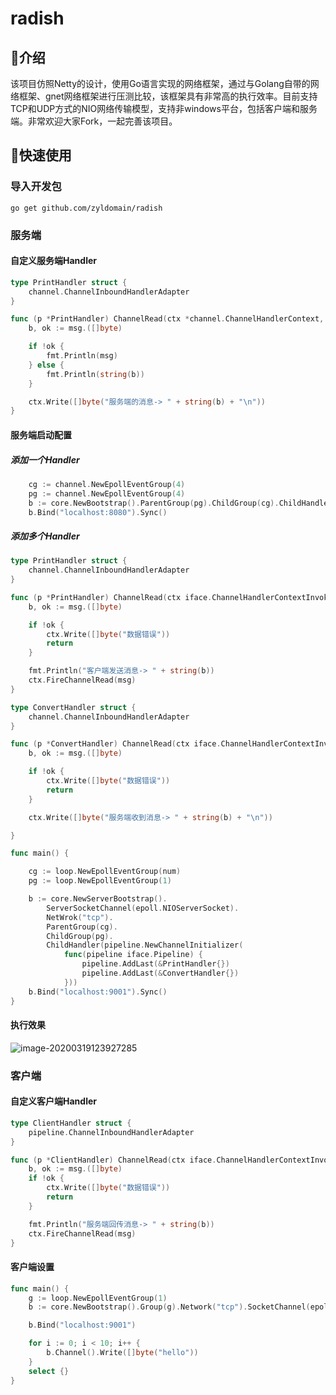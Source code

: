 # radish

## 📖介绍

该项目仿照Netty的设计，使用Go语言实现的网络框架，通过与Golang自带的网络框架、gnet网络框架进行压测比较，该框架具有非常高的执行效率。目前支持TCP和UDP方式的NIO网络传输模型，支持非windows平台，包括客户端和服务端。非常欢迎大家Fork，一起完善该项目。

## 🎉快速使用

### 导入开发包

```shell
go get github.com/zyldomain/radish
```

### 服务端

#### 自定义服务端Handler

```go
type PrintHandler struct {
	channel.ChannelInboundHandlerAdapter
}

func (p *PrintHandler) ChannelRead(ctx *channel.ChannelHandlerContext, msg interface{}) {
	b, ok := msg.([]byte)

	if !ok {
		fmt.Println(msg)
	} else {
		fmt.Println(string(b))
	}

	ctx.Write([]byte("服务端的消息-> " + string(b) + "\n"))
}
```



#### 服务端启动配置

##### 添加一个Handler

```go
	cg := channel.NewEpollEventGroup(4)
	pg := channel.NewEpollEventGroup(4)
	b := core.NewBootstrap().ParentGroup(pg).ChildGroup(cg).ChildHandler(&PrintHandler{})
	b.Bind("localhost:8080").Sync()
```

##### 添加多个Handler

```go
type PrintHandler struct {
	channel.ChannelInboundHandlerAdapter
}

func (p *PrintHandler) ChannelRead(ctx iface.ChannelHandlerContextInvoker, msg interface{}) {
	b, ok := msg.([]byte)

	if !ok {
		ctx.Write([]byte("数据错误"))
		return
	}

	fmt.Println("客户端发送消息-> " + string(b))
	ctx.FireChannelRead(msg)
}

type ConvertHandler struct {
	channel.ChannelInboundHandlerAdapter
}

func (p *ConvertHandler) ChannelRead(ctx iface.ChannelHandlerContextInvoker, msg interface{}) {
	b, ok := msg.([]byte)

	if !ok {
		ctx.Write([]byte("数据错误"))
		return
	}

	ctx.Write([]byte("服务端收到消息-> " + string(b) + "\n"))

}

func main() {

	cg := loop.NewEpollEventGroup(num)
	pg := loop.NewEpollEventGroup(1)

	b := core.NewServerBootstrap().
		ServerSocketChannel(epoll.NIOServerSocket).
		NetWrok("tcp").
		ParentGroup(cg).
		ChildGroup(pg).
		ChildHandler(pipeline.NewChannelInitializer(
			func(pipeline iface.Pipeline) {
				pipeline.AddLast(&PrintHandler{})
				pipeline.AddLast(&ConvertHandler{})
			}))
	b.Bind("localhost:9001").Sync()
}

```



#### 执行效果

![image-20200319123927285](https://github.com/zyldomain/radish/blob/master/image-20200319123927285.png)



### 客户端

#### 自定义客户端Handler

```go
type ClientHandler struct {
	pipeline.ChannelInboundHandlerAdapter
}

func (p *ClientHandler) ChannelRead(ctx iface.ChannelHandlerContextInvoker, msg interface{}) {
	b, ok := msg.([]byte)
	if !ok {
		ctx.Write([]byte("数据错误"))
		return
	}

	fmt.Println("服务端回传消息-> " + string(b))
	ctx.FireChannelRead(msg)
}
```

#### 客户端设置

```go
func main() {
	g := loop.NewEpollEventGroup(1)
	b := core.NewBootstrap().Group(g).Network("tcp").SocketChannel(epoll.NIOSocket).Handler(&ClientHandler{})

	b.Bind("localhost:9001")

	for i := 0; i < 10; i++ {
		b.Channel().Write([]byte("hello"))
	}
	select {}
}
```

